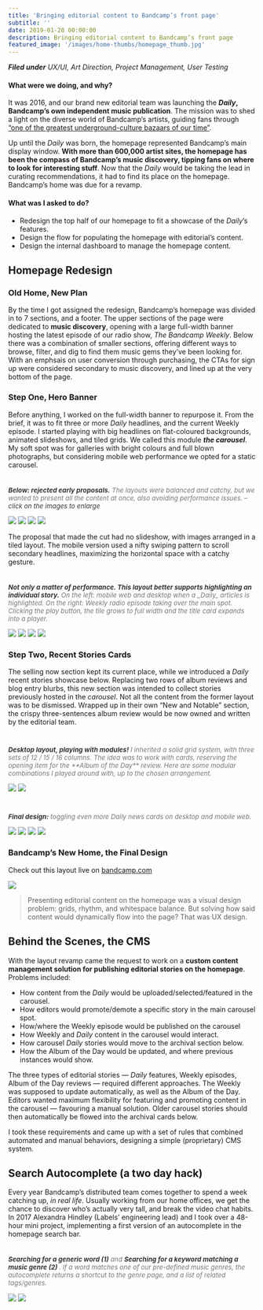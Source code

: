 ```yaml
---
title: 'Bringing editorial content to Bandcamp’s front page'
subtitle: ''
date: 2019-01-28 00:00:00
description: Bringing editorial content to Bandcamp’s front page
featured_image: '/images/home-thumbs/homepage_thumb.jpg'
---
```


_**Filed under** UX/UI, Art Direction, Project Management, User Testing_



#### What were we doing, and why?

It was 2016, and our brand new editorial team was launching the ***Daily*, Bandcamp’s own independent music publication**. The mission was to shed a light on the diverse world of Bandcamp’s artists, guiding fans through <a target="_blank" href="https://www.nytimes.com/2016/08/20/arts/music/bandcamp-shopping-for-music.html">“one of the greatest underground-culture bazaars of our time”</a>.

Up until the *Daily* was born, the homepage represented Bandcamp’s main display window. **With more than 600,000 artist sites, the homepage has been the compass of Bandcamp’s music discovery, tipping fans on where to look for interesting stuff**. Now that the *Daily* would be taking the lead in curating recommendations, it had to find its place on the homepage. Bandcamp’s home was due for a revamp.



#### What was I asked to do?

* Redesign the top half of our homepage to fit a showcase of the *Daily*’s features.
* Design the flow for populating the homepage with editorial’s content.
* Design the internal dashboard to manage the homepage content.



## Homepage Redesign

### Old Home, New Plan

By the time I got assigned the redesign, Bandcamp’s homepage was divided in to 7 sections, and a footer. The upper sections of the page were dedicated to **music discovery**, opening with a large full-width banner hosting the latest episode of our radio show, *The Bandcamp Weekly*. Below there was a combination of smaller sections, offering different ways to browse, filter, and dig to find them music gems they’ve been looking for. With an emphsais on user conversion through purchasing, the CTAs for sign up were considered secondary to music discovery, and lined up at the very bottom of the page.



### Step One, Hero Banner

Before anything, I worked on the full-width banner to repurpose it. From the brief, it was to fit three or more *Daily* headlines, and the current Weekly episode. I started playing with big headlines on flat-coloured backgrounds, animated slideshows, and tiled grids. We called this module ***the carousel***. My soft spot was for galleries with bright colours and full blown photographs, but considering mobile web performance we opted for a static carousel.

<p style="font-size: 94%; color: #777777; margin-top: 35px; font-style: italic;"><span style="color: #333333;"><strong>Below: rejected early proposals.</strong></span> The layouts were balanced and catchy, but we wanted to present all the content at once, also avoiding performance issues. – <span style="color: #333333;">
click on the images to enlarge</span></p>

<div class="gallery" data-columns="2">
	<img src="/images/homepage/01-A-mobile-GIF.gif">
	<img src="/images/homepage/01-B-mobile-GIF.gif">
	<img src="/images/homepage/01-B-desktop-GIF.gif">
	<img src="/images/homepage/01-A-desktop-GIF.gif">
</div>

The proposal that made the cut had no slideshow, with images arranged in a tiled layout. The mobile version used a nifty swiping pattern to scroll secondary headlines, maximizing the horizontal space with a catchy gesture.

<p style="font-size: 94%; color: #777777; margin-top: 35px; font-style: italic;"><span style="color: #333333;"><strong>Not only a matter of performance. This layout better supports highlighting an individual story.</strong></span> On the left: mobile web and desktop when a _Daily_ articles is highlighted. On the right: Weekly radio episode taking over the main spot. Clicking the play button, the tile grows to full width and the title card expands into a player.</p>

<div class="gallery" data-columns="2">
	<img src="/images/homepage/01-daily-feature-GIF.gif">
	<img src="/images/homepage/02-weekly-feature-GIF.gif">
	<img src="/images/homepage/03-daily-feature-desktop.jpg">
	<img src="/images/homepage/04-weekly-animation-GIF.gif">
</div>



### Step Two, Recent Stories Cards

The selling now section kept its current place, while we introduced a _Daily_ recent stories showcase below. Replacing two rows of album reviews and blog entry blurbs, this new section was intended to collect stories previously hosted in the _carousel_. Not all the content from the former layout was to be dismissed. Wrapped up in their own “New and Notable” section, the crispy three-sentences album review would be now owned and written by the editorial team.

<p style="font-size: 94%; color: #777777; margin-top: 40px; font-style: italic;"><span style="color: #333333;"><strong>Desktop layout, playing with modules!</strong></span> I inherited a solid grid system, with three sets of 12 / 15 / 16 columns. The idea was to work with cards, reserving the opening item for the **Album of the Day** review. Here are some modular combinations I played around with, up to the chosen arrangement.</p>

<div class="gallery" data-columns="2">
	<img src="/images/homepage/01-daily-modules.jpg">
	<img src="/images/homepage/02-daily-modules.jpg">
</div>

<p style="font-size: 94%; color: #777777; margin-top: 40px; font-style: italic;"><span style="color: #333333;"><strong>Final design:</strong></span> toggling even more Daily news cards on desktop and mobile web.</p>

<div class="gallery" data-columns="2">
	<img src="/images/homepage/01-daily-archive-desktop.jpg">
	<img src="/images/homepage/daily-archive-desktop-GIF.gif">
	<img src="/images/homepage/03-daily-archive-mobile.jpg">
	<img src="/images/homepage/daily-archive-mobile-GIF.gif">
</div>



### Bandcamp’s New Home, the Final Design

Check out this layout live on <a href="https://bandcamp.com">bandcamp.com</a>

![](/images/homepage/test-full.jpg)


> Presenting editorial content on the homepage was a visual design problem: grids, rhythm, and whitespace balance. But solving how said content would dynamically flow into the page? That was UX design.


## Behind the Scenes, the CMS

With the layout revamp came the request to work on a **custom content management solution for publishing editorial stories on the homepage**. Problems included:

* How content from the _Daily_ would be uploaded/selected/featured in the carousel.
* How editors would promote/demote a specific story in the main carousel spot.
* How/where the Weekly episode would be published on the carousel
* How Weekly and _Daily_ content in the carousel would interact.
* How carousel _Daily_ stories would move to the archival section below.
* How the Album of the Day would be updated, and where previous instances would show.

The three types of editorial stories — _Daily_ features, Weekly episodes, Album of the Day reviews — required different approaches. The Weekly was supposed to update automatically, as well as the Album of the Day. Editors wanted maximum flexibility for featuring and promoting content in the carousel — favouring a manual solution. Older carousel stories should then automatically be flowed into the archival cards below.

I took these requirements and came up with a set of rules that combined automated and manual behaviors, designing a simple (proprietary) CMS system.




## Search Autocomplete (a two day hack)

Every year Bandcamp’s distributed team comes together to spend a week catching up, *in real life*. Usually working from our home offices, we get the chance to discover who’s actually very tall, and break the video chat habits. In 2017 Alexandra Hindley (Labels’ engineering lead) and I took over a 48-hour mini project, implementing a first version of an autocomplete in the homepage search bar.


<p style="font-size: 94%; color: #777777; margin-top: 35px; font-style: italic;"><span style="color: #333333;"><strong>Searching for a generic word (1)</strong></span> and <span style="color: #333333;"> <strong>Searching for a keyword matching a music genre (2) </strong></span>. If a word matches one of our pre-defined music genres, the autocomplete returns a shortcut to the genre page, and a list of related tags/genres.</p>

<div class="gallery" data-columns="2">
	<img src="/images/homepage/autocomplete-01.gif">
	<img src="/images/homepage/autocomplete-02.gif">
</div>
